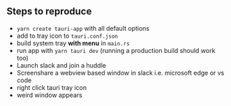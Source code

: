 ## Steps to reproduce
* `yarn create tauri-app` with all default options
* add to tray icon to `tauri.conf.json`
* build system tray **with menu** in `main.rs`
* run app with `yarn tauri dev` (running a production build should work too)
* Launch slack and join a huddle
* Screenshare a webview based window in slack i.e. microsoft edge or vs code
* right click tauri tray icon
* weird window appears